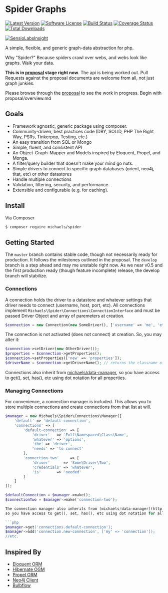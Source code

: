 # Spider Graphs
[![Latest Version](https://img.shields.io/github/release/chrismichaels84/data-manager.svg?style=flat-square)](https://github.com/chrismichaels84/data-manager/releases)
[![Software License](https://img.shields.io/badge/license-MIT-brightgreen.svg?style=flat-square)](LICENSE.md)
[![Build Status](https://img.shields.io/travis/chrismichaels84/data-manager/master.svg?style=flat-square)](https://travis-ci.org/chrismichaels84/data-manager)
[![Coverage Status](https://coveralls.io/repos/chrismichaels84/data-manager/badge.svg?branch=master)](https://coveralls.io/r/chrismichaels84/data-manager?branch=master)
[![Total Downloads](https://img.shields.io/packagist/dt/michaels/data-manager.svg?style=flat-square)](https://packagist.org/packages/michaels/data-manager)

[![SensioLabsInsight](https://insight.sensiolabs.com/projects/3ef3b9a4-6078-4ddf-bf0d-c84dac87f37a/big.png)](https://insight.sensiolabs.com/projects/3ef3b9a4-6078-4ddf-bf0d-c84dac87f37a)

A simple, flexible, and generic graph-data abstraction for php.

Why "Spider?" Because spiders crawl over webs, and webs look like graphs. Walk your data.

**This is in [proposal](proposal/overview.md) stage right now**. The api is being worked out.
Pull Requests against the proposal documents are welcome from all, not just graph junkies.

Please browse through the [proposal](proposal/overview.md) to see the work in progress. Begin with proposal/overview.md

## Goals
  * Framework agnostic, generic package using composer.
  * Community-driven, best practices code (DRY, SOLID, PHP The Right Way, PSRs, Tinkerpop, Testing, etc.)
  * An easy transition from SQL or Mongo
  * Simple, fluent, and consistent API
  * An Object-Graph-Mapper and Models inspired by Eloquent, Propel, and Monga.
  * A filter/query builder that doesn't make your mind go nuts.
  * Simple drivers to connect to specific graph databases (orient, neo4j, titat, etc) or other datastores
  * Handle multiple connections
  * Validation, filtering, security, and performance.
  * Extensible and configurable (e.g. for caching).

## Install
Via Composer
``` bash
$ composer require michaels/spider
```

## Getting Started
The `master` branch contains stable code, though not necessarily ready for production. 
It follows the milestones outlined in the proposal. 
The `develop` branch is a step ahead and may me unstable right now. As we near v0.5 and the first production ready (though feature incomplete) release, the develop branch will stabilize.

### Connections
A connection holds the driver to a datastore and whatever settings that driver needs to connect (username, host, port, etc). All connections implement `Michaels\Spider\Connections\ConnectionInterface` and must be passed Driver Object and array of paremeters at creation.

```php
$connection = new Connection(new SomeDriver(), ['username' => 'me', 'etc' => 'etc']);
```

The connection is not activated (does not connect) at creation. So, you may alter it:
```php
$connection->setDriver(new OtherDriver());
$properties = $connection->getProperties();
$connection->setProperties(['new' => 'properties']);
$driverName = $connection->getDriverName(); // returns the classname of the current driver.
```

Connections also inherit from [michaels/data-manager](http://github.com/chrismichaels84/data-manager), so you have access to get(), set, has(), etc using dot notation for all properties.

### Managing Connections
For convenience, a connection manager is included. This allows you to store multiple connections and create connections from that list at will.

```php
$manager = new Michaels\Spider\Connections\Manager([
    'default' => 'default-connection',
    'connections' => [
        'default-connection' => [
            'driver'   => 'Full\Namespaced\Class\Name',
            'whatever' => 'options',
            'the' => 'driver',
            'needs' => 'to connect'
        ],
        'connection-two'     => [
            'driver'      => 'Some\Driver\Two',
            'credentials' => 'whatever',
            'is'       => 'needed'
        ]
    ]
]);

$defaultConnection = $manager->make();
$connectionTwo = $manager->make('connection-two');

The connection manager also inherits from [michaels/data-manager](http://github.com/chrismichaels84/data-manager), 
so you have access to get(), set, has(), etc using dot notation for all connections.

```php
$manager->get('connections.default-connection');
$manager->add('connection.new-connection', ['my' => 'connection']);
//etc.
```

## Inspired By
  * [Eloquent ORM](http://laravel.com/docs/5.0/eloquent)
  * [Hibernate OGM](http://hibernate.org/ogm/)
  * [Propel ORM](http://propelorm.org)
  * [Neo4j Client](https://github.com/neoxygen/neo4j-neoclient)
  * [Bulbflow](http://bulbflow.com/)
  
  
